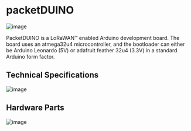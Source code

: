 # packetDUINO

![image](https://user-images.githubusercontent.com/110519487/182995423-60d7f110-f12b-4f6b-8f66-4d4465c2d047.png)


PacketDUINO is a LoRaWAN™ enabled Arduino development board. The board uses an atmega32u4 microcontroller, and the bootloader can either be Arduino Leonardo (5V) or adafruit feather 32u4 (3.3V) in a standard Arduino form factor. 

## Technical Specifications

![image](https://user-images.githubusercontent.com/110519487/182571007-6816546b-2648-4ed9-8e40-143b703bedbf.png)

## Hardware Parts

![image](https://user-images.githubusercontent.com/110519487/182995566-236e0629-f7e9-4b2c-a43e-486b60fc3751.png)


